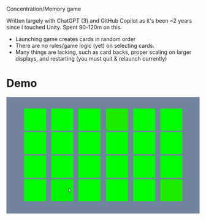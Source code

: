 Concentration/Memory game

Written largely with ChatGPT (3) and GitHub Copilot as it's been ~2 years since I touched Unity.  Spent 90-120m on this.

- Launching game creates cards in random order
- There are no rules/game logic (yet) on selecting cards.
- Many things are lacking, such as card backs, proper scaling on larger displays, and restarting (you must quit & relaunch currently)

# Demo

![demo](./readme/Concentration.gif)
